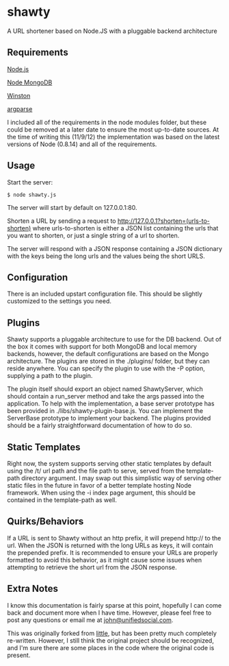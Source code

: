 # shawty

A URL shortener based on Node.JS with a pluggable backend architecture

## Requirements

[Node.js](http://nodejs.org)

[Node MongoDB](https://github.com/christkv/node-mongodb-native)

[Winston](https://github.com/indexzero/winston-mongodb)

[argparse](https://github.com/nodeca/argparse)

I included all of the requirements in the node modules folder, but these could be 
removed at a later date to ensure the most up-to-date sources. At the time of writing
this (11/9/12) the implementation was based on the latest versions of Node (0.8.14)
and all of the requirements.

## Usage

Start the server:

    $ node shawty.js

The server will start by default on 127.0.0.1:80.

Shorten a URL by sending a request to http://127.0.0.1?shorten=(urls-to-shorten)
where urls-to-shorten is either a JSON list containing the urls that you want to shorten,
or just a single string of a url to shorten.

The server will respond with a JSON response containing a JSON dictionary with the keys being 
the long urls and the values being the short URLS.

## Configuration

There is an included upstart configuration file. This should be slightly customized to the
settings you need.

## Plugins

Shawty supports a pluggable architecture to use for the DB backend.  Out of the box it comes 
with support for both MongoDB and local memory backends, however, the default configurations are
based on the Mongo architecture.  The plugins are stored in the ./plugins/ folder, but they can
reside anywhere.  You can specify the plugin to use with the -P option, supplying a path to
the plugin.

The plugin itself should export an object named ShawtyServer, which should contain a run\_server
method and take the args passed into the application. To help with the implementation, a base
server prototype has been provided in ./libs/shawty-plugin-base.js.  You can implement the 
ServerBase prototype to implement your backend.  The plugins provided should be a fairly 
straightforward documentation of how to do so.

## Static Templates

Right now, the system supports serving other static templates by default using the /t/ 
url path and the file path to serve, served from the template-path directory argument.
I may swap out this simplistic way of serving other static files in the future in favor
of a better template hosting Node framework.  When using the -i index page argument,
this should be contained in the template-path as well.

## Quirks/Behaviors

If a URL is sent to Shawty without an http prefix, it will prepend http:// to the url. When
the JSON is returned with the long URLs as keys, it will contain the prepended prefix. It is
recommended to ensure your URLs are properly formatted to avoid this behavior, as it might
cause some issues when attempting to retrieve the short url from the JSON response.

## Extra Notes

I know this documentation is fairly sparse at this point, hopefully I can come back and
document more when I have time.  However, please feel free to post any questions or email me 
at john@unifiedsocial.com.

This was originally forked from [little](https://github.com/bycoffe/little), but has been pretty
much completely re-written.  However, I still think the original project should be recognized,
and I'm sure there are some places in the code where the original code is present.

